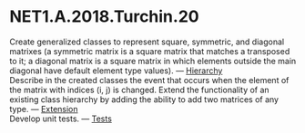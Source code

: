 # NET1.A.2018.Turchin.20

Create generalized classes to represent square, symmetric, and diagonal matrixes (a symmetric matrix is a square matrix that matches a transposed to it;
  a diagonal matrix is a square matrix in which elements outside the main diagonal have default element type values). — [Hierarchy][1]  
Describe in the created classes the event that occurs when the element of the matrix with indices (i, j) is changed. Extend the functionality of an existing class hierarchy by adding the ability to add two matrices of any type.  — [Extension][2]  
Develop unit tests. — [Tests][3]

[1]: https://github.com/TurchinAlexander/DotNetCourseTraining/tree/master/NET1.A.2018.Turchin.20/Matrixes/Matrix
[2]: https://github.com/TurchinAlexander/DotNetCourseTraining/blob/master/NET1.A.2018.Turchin.20/Matrixes/Matrix/MatrixExtensions.cs
[3]: https://github.com/TurchinAlexander/DotNetCourseTraining/blob/master/NET1.A.2018.Turchin.20/Matrixes.Tests/MatrixTests.cs
